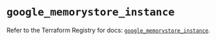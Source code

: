# `google_memorystore_instance`

Refer to the Terraform Registry for docs: [`google_memorystore_instance`](https://registry.terraform.io/providers/hashicorp/google/6.49.0/docs/resources/memorystore_instance).

